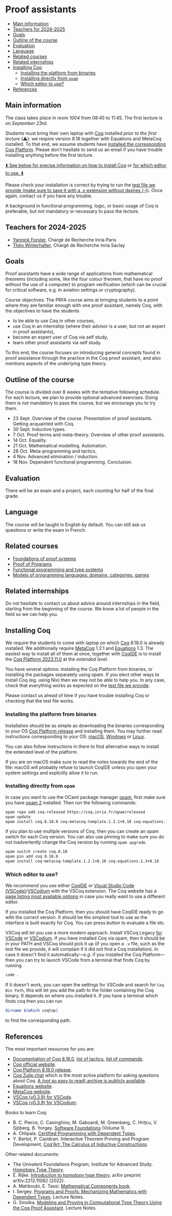 # Proof assistants

* [Main information](#main-information)
* [Teachers for 2024-2025](#teachers-for-2024-2025)
* [Goals](#goals)
* [Outline of the course](#outline-of-the-course)
* [Evaluation](#evaluation)
* [Language](#language)
* [Related courses](#related-courses)
* [Related internships](#related-internships)
* [Installing Coq](#installing-coq)
	* [Installing the platform from binaries](#installing-the-platform-from-binaries)
	* [Installing directly from `opam`](#installing-directly-from-opam)
	* [Which editor to use?](#which-editor-to-use)
* [References](#references)

## Main information

The class takes place in room *1004* from 08:45 to 11:45. The first lecture is on *September 23rd*.

Students must bring their own laptop with [Coq](https://coq.inria.fr/) installed *prior to the first lecture* (⚠️): we require version 8.18 together with Equations and MetaCoq installed. To that end, we assume students have [installed the corresponding Coq Platform](https://github.com/coq/platform/releases/tag/2023.11.0). Please don't hesitate to send us an email if you have trouble installing anything before the first lecture.

[⬇️ See below for precise information on how to install Coq](#installing-coq) or [for which editor to use. ⬇️](#which-editor-to-use)

Please check your installation is correct by trying to run the [test file we provide (make sure to save it with a .v extension without dashes (-))](downloads/2024/test_file.v). Once again, contact us if you have any trouble.

A background in functional programming, logic, or basic usage of Coq is preferable, but not mandatory or necessary to pass the lecture.

## Teachers for 2024-2025

* [Yannick Forster](https://yforster.github.io/), Chargé de Recherche Inria Paris
* [Théo Winterhalter](https://theowinterhalter.github.io/), Chargé de Recherche Inria Saclay

## Goals

Proof assistants have a wide range of applications from mathematical theorems (including some, like the four colour theorem, that have no proof without the use of a computer) to program verification (which can be crucial for critical software, e.g. in aviation settings or cryptography).

Course objectives:
The PRFA course aims at bringing students to a point where they are familiar enough with one proof assistant, namely Coq, with the objectives to have the students
- to be able to use Coq in other courses,
- use Coq in an internship (where their advisor is a user, but not an expert in proof assistants),
- become an expert user of Coq via self study,
- learn other proof assistants via self study.

To this end, the course focuses on introducing general concepts found in proof assistance through the practice in the Coq proof assistant, and also mentions aspects of the underlying type theory.

## Outline of the course

The course is divided over 8 weeks with the tentative following schedule. For each lecture, we plan to provide optional advanced exercises. Doing them is not mandatory to pass the course, but we encourage you to try them.

- 23 Sept. Overview of the course. Presentation of proof assistants. Getting acquainted with Coq.
- 30 Sept. Inductive types.
- 7 Oct. Proof terms and meta-theory. Overview of other proof assistants.
- 14 Oct. Equality.
- 21 Oct. Mathematical modelling. Automation.
- 28 Oct. Meta-programming and tactics.
- 4 Nov. Advanced elimination / induction.
- 18 Nov. Dependent functional programming. Conclusion.

## Evaluation

There will be an exam and a project, each counting for half of the final grade.

## Language

The course will be taught in English by default. You can still ask us questions or write the exam in French.

## Related courses

- [Foundations of proof systems](https://wikimpri.dptinfo.ens-cachan.fr/doku.php?id=cours:c-2-7-1)
- [Proof of Programs](https://wikimpri.dptinfo.ens-cachan.fr/doku.php?id=cours:c-2-36-1)
- [Functional programming and type systems](https://wikimpri.dptinfo.ens-cachan.fr/doku.php?id=cours:c-2-4-2)
- [Models of programming languages: domains, categories, games](https://wikimpri.dptinfo.ens-cachan.fr/doku.php?id=cours:c-2-2)

## Related internships

Do not hesitate to contact us about advice around internships in the field, starting from the beginning of the course. We know a lot of people in the field so we can help you.

## Installing Coq

We require the students to come with laptop on which [Coq](https://coq.inria.fr/) 8.18.0 is already installed. We additionally require [MetaCoq](https://metacoq.github.io/) 1.2.1 and [Equations](https://mattam82.github.io/Coq-Equations/) 1.3. The easiest way to install all of them at once, together with [CoqIDE](https://coq.inria.fr/distrib/V8.16.1/refman/practical-tools/coqide.html) is to install the [Coq Platform 2023.11.0](https://github.com/coq/platform/releases/tag/2023.11.0) at the _extended level_.

You have several options: installing the Coq Platform from binaries, or installing the packages separately using opam. If you elect other ways to install Coq (eg. using Nix) then we may not be able to help you. In any case, check that everything works as expected on the [test file we provide](downloads/2024/test_file.v).

Please contact us ahead of time if you have trouble installing Coq or checking that the test file works.

### Installing the platform from binaries

Installation should be as simple as downloading the binaries corresponding to your OS [Coq Platform release](https://github.com/coq/platform/releases/tag/2023.11.0) and installing them. You may further read instructions corresponding to your OS: [macOS](https://github.com/coq/platform/blob/main/doc/README_macOS.md#installation-using-the-macos-dmg-package), [Windows](https://github.com/coq/platform/blob/main/doc/README_Windows.md#installation-using-the-windows-installer) or [Linux](https://github.com/coq/platform/blob/main/doc/README_Linux.md#installation-using-snap-package).

You can also follow instructions in there to find alternative ways to install the extended level of the platform.

If you are on macOS make sure to read the notes towards the end of the file: macOS will probably refuse to launch CoqIDE unless you open your system settings and explicitly allow it to run.

### Installing directly from `opam`

In case you want to use the OCaml package manager [opam](https://opam.ocaml.org/), first make sure you have [opam 2](https://opam.ocaml.org/doc/Install.html) installed. Then run the following commands:

```bash
opam repo add coq-released https://coq.inria.fr/opam/released
opam update
opam install coq.8.18.0 coq-metacoq-template.1.2.1+8.18 coq-equations.1.3+8.18
```

If you plan to use multiple versions of Coq, then you can create an opam switch for each Coq version. You can also use pinning to make sure you do not inadvertently change the Coq version by running `opam upgrade`.

```bash
opam switch create coq.8.18
opam pin add coq 8.18.0
opam install coq-metacoq-template.1.2.1+8.18 coq-equations.1.3+8.18
```

### Which editor to use?

We recommend you use either [CoqIDE](https://coq.inria.fr/distrib/V8.18.1/refman/practical-tools/coqide.html) or [Visual Studio Code (VSCode)](https://code.visualstudio.com/)/[VSCodium](https://vscodium.com/) with the VSCoq extension. The Coq website has a [page listing most available options](https://coq.inria.fr/user-interfaces.html) in case you really want to use a different editor.

If you installed the Coq Platform, then you should have CoqIDE ready to go with the correct version. It should be the simplest tool to use as the interface is built exactly for Coq. You can press button to evaluate a file etc.

VSCoq will let you use a more modern approach. Install VSCoq Legacy [for VSCode](https://marketplace.visualstudio.com/items?itemName=coq-community.vscoq1) or [VSCodium](https://open-vsx.org/extension/coq-community/vscoq1). If you have installed Coq via opam, then it should be in your PATH and VSCoq should pick it up (if you open a `.v` file, such as the test file we provide, it will complain if it did not find a Coq installation). In case it doesn't find it automatically—*e.g.* if you installed the Coq Platform—then you can try to launch VSCode from a terminal that finds Coq by running

```bash
code .
```

If it doesn't work, you can open the settings for VSCode and search for `Coq Bin Path`, this will let you add the path to the folder containing the Coq binary. It depends on where you installed it. If you have a terminal which finds coq then you can run

```bash
dirname $(which coqtop)
```

to find the corresponding path.

## References

The most important resources for you are:

  * [Documentation of Coq 8.18.0](https://coq.inria.fr/distrib/V8.18.0/refman/), [list of tactics](https://coq.inria.fr/distrib/V8.18.0/refman/coq-tacindex.html), [list of commands](https://coq.inria.fr/distrib/V8.18.0/refman/coq-cmdindex.html).
  * [Coq official website](https://coq.inria.fr/).
  * [Coq Platform 8.18.0 release](https://github.com/coq/platform/releases/tag/2023.11.0).
  * [Coq Zulip chat](https://coq.zulipchat.com/) which is the most active platform for asking questions about Coq. [A (not so easy to read) archive is publicly available](https://coq.gitlab.io/zulip-archive/).
  * [Equations website](https://mattam82.github.io/Coq-Equations/).
  * [MetaCoq website](https://metacoq.github.io/).
  * [VSCoq (v0.3.9) for VSCode](https://marketplace.visualstudio.com/items?itemName=maximedenes.vscoq).
  * [VSCoq (v0.3.9) for VSCodium](https://open-vsx.org/extension/maximedenes/vscoq).

Books to learn Coq:

  * B. C. Pierce, C. Casinghino, M. Gaboardi, M. Greenberg, C. Hriţcu, V. Sjöberg, B. Yorgey. [Software Foundations](http://www.cis.upenn.edu/~bcpierce/sf/current/index.html) (Volume 1).
  * A. Chlipala. [Certified Programming with Dependent Types](http://adam.chlipala.net/cpdt/).
  * Y. Bertot, P. Castéran. Interactive Theorem Proving and Program Development, [Coq'Art: The Calculus of Inductive Constructions](https://www.labri.fr/perso/casteran/CoqArt/).

Other related documents:

  * The Univalent Foundations Program, Institute for Advanced Study. [Homotopy Type Theory](http://homotopytypetheory.org/book/).
  * E. Rijke. [Introduction to homotopy type theory](https://arxiv.org/abs/2212.11082). arXiv preprint arXiv:2212.11082 (2022).
  * A. Mahboubi, E. Tassi. [Mathematical Components book](https://math-comp.github.io/mcb/).
  * I. Sergey. [Programs and Proofs: Mechanizing Mathematics with Dependent Types](https://ilyasergey.net/pnp/). Lecture Notes.
  * G. Smolka. [Modeling and Proving in Computational Type Theory Using the Coq Proof Assistant](https://www.ps.uni-saarland.de/~smolka/drafts/icl_book.pdf). Lecture Notes.
